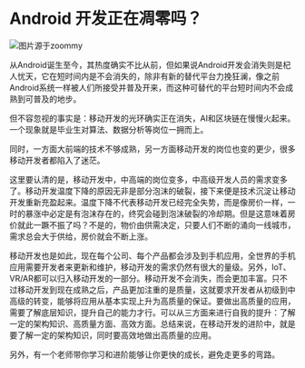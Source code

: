 # Android 开发正在凋零吗？

![图片源于zoommy](http://upload-images.jianshu.io/upload_images/1214187-c58b9c0f9e58c566.jpg?imageMogr2/auto-orient/strip%7CimageView2/2/w/1240)

从Android诞生至今，其热度确实不比从前，但如果说Android开发会消失则是杞人忧天，它在短时间内是不会消失的，除非有新的替代平台力挽狂澜，像之前Android系统一样被人们所接受并普及开来，而这种可替代的平台短时间内不会成熟到可普及的地步。

但不容忽视的事实是：移动开发的光环确实正在消失，AI和区块链在慢慢火起来。一个现象就是毕业生对算法、数据分析等岗位一拥而上。

同时，一方面大前端的技术不够成熟，另一方面移动开发的岗位也变的更少，很多移动开发者都陷入了迷茫。

这里要认清的是，移动开发中，中高端的岗位变多，中高级开发人员的需求变多了。移动开发温度下降的原因无非是部分泡沫的破裂，接下来便是技术沉淀让移动开发重新充盈起来。温度下降不代表移动开发已经完全失势，而是像房价一样，一时的暴涨中必定是有泡沫存在的，终究会碰到泡沫破裂的冷却期。但是这意味着房价就此一蹶不振了吗？不是的，物价由供需决定，只要人们不断的涌向一线城市，需求总会大于供给，房价就会不断上涨。

移动开发也是如此，现在每个公司、每个产品都会涉及到手机应用，全世界的手机应用需要开发者来更新和维护，移动开发的需求仍然有很大的量级。另外，IoT、VR/AR都可以归入移动开发的一部分。移动开发不会消失，而会更加丰富。只不过移动开发到现在成熟之后，产品更加注重的是质量，这就要求开发者从初级到中高级的转变，能够将应用从基本实现上升为高质量的保证。要做出高质量的应用，需要了解底层知识，提升自己的能力才行。可以从三方面来进行自我的提升：了解一定的架构知识、高质量方面、高效方面。总结来说，在移动开发的进阶中，就是要了解一定的架构知识，同时要高效地做出高质量的应用。

另外，有一个老师带你学习和进阶能够让你更快的成长，避免走更多的弯路。